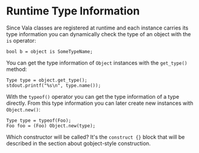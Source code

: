 # Runtime Type Information

Since Vala classes are registered at runtime and each instance carries its type information you can dynamically check the type of an object with the `is` operator: 


```vala
bool b = object is SomeTypeName;
```

You can get the type information of `Object` instances with the `get_type()` method: 

```vala
Type type = object.get_type();
stdout.printf("%s\n", type.name());
```

With the `typeof()` operator you can get the type information of a type directly. From this type information you can later create new instances with `Object.new()`: 

```vala
Type type = typeof(Foo);
Foo foo = (Foo) Object.new(type);
```
Which constructor will be called? It's the `construct {}` block that will be described in the section about gobject-style construction. 
